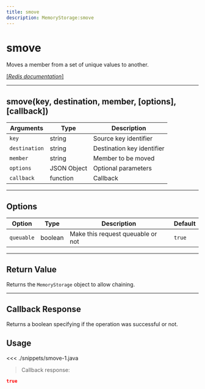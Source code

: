 ```yaml
---
title: smove
description: MemoryStorage:smove
---
```


# smove

Moves a member from a set of unique values to another.

[[_Redis documentation_]](https://redis.io/commands/smove)

---

## smove(key, destination, member, [options], [callback])

| Arguments     | Type        | Description                |
| ------------- | ----------- | -------------------------- |
| `key`         | string      | Source key identifier      |
| `destination` | string      | Destination key identifier |
| `member`      | string      | Member to be moved         |
| `options`     | JSON Object | Optional parameters        |
| `callback`    | function    | Callback                   |

---

## Options

| Option     | Type    | Description                       | Default |
| ---------- | ------- | --------------------------------- | ------- |
| `queuable` | boolean | Make this request queuable or not | `true`  |

---

## Return Value

Returns the `MemoryStorage` object to allow chaining.

---

## Callback Response

Returns a boolean specifying if the operation was successful or not.

## Usage

<<< ./snippets/smove-1.java

> Callback response:

```json
true
```
